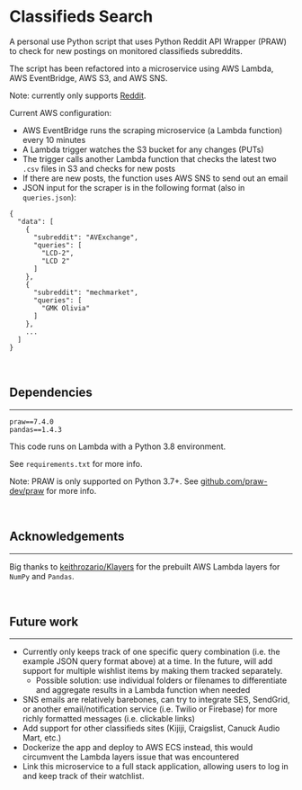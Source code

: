 # Classifieds Search

A personal use Python script that uses Python Reddit API Wrapper (PRAW) to check for new postings on monitored classifieds subreddits. 

The script has been refactored into a microservice using AWS Lambda, AWS EventBridge, AWS S3, and AWS SNS.

Note: currently only supports [Reddit](reddit.com).


Current AWS configuration:

- AWS EventBridge runs the scraping microservice (a Lambda function) every 10 minutes
- A Lambda trigger watches the S3 bucket for any changes (PUTs)
- The trigger calls another Lambda function that checks the latest two `.csv` files in S3 and checks for new posts
- If there are new posts, the function uses AWS SNS to send out an email
- JSON input for the scraper is in the following format (also in `queries.json`):
```
{
  "data": [
    {
      "subreddit": "AVExchange",
      "queries": [
        "LCD-2",
        "LCD 2"
      ]
    },
    {
      "subreddit": "mechmarket",
      "queries": [
        "GMK Olivia"
      ]
    },
    ...
  ]
}
```

<br>

## Dependencies

---

```
praw==7.4.0
pandas==1.4.3
```

This code runs on Lambda with a Python 3.8 environment.

See `requirements.txt` for more info.

Note: PRAW is only supported on Python 3.7+. See [github.com/praw-dev/praw](github.com/praw-dev/praw) for more info.

<br>

## Acknowledgements

---

Big thanks to [keithrozario/Klayers](github.com/keithrozario/Klayers) for the prebuilt AWS Lambda layers for `NumPy` and `Pandas`.

<br>

## Future work

---

- Currently only keeps track of one specific query combination (i.e. the example JSON query format above) at a time. In the future, will add support for multiple wishlist items by making them tracked separately.
  - Possible solution: use individual folders or filenames to differentiate and aggregate results in a Lambda function when needed
- SNS emails are relatively barebones, can try to integrate SES, SendGrid, or another email/notification service (i.e. Twilio or Firebase) for more richly formatted messages (i.e. clickable links)
- Add support for other classifieds sites (Kijiji, Craigslist, Canuck Audio Mart, etc.)
- Dockerize the app and deploy to AWS ECS instead, this would circumvent the Lambda layers issue that was encountered
- Link this microservice to a full stack application, allowing users to log in and keep track of their watchlist.
